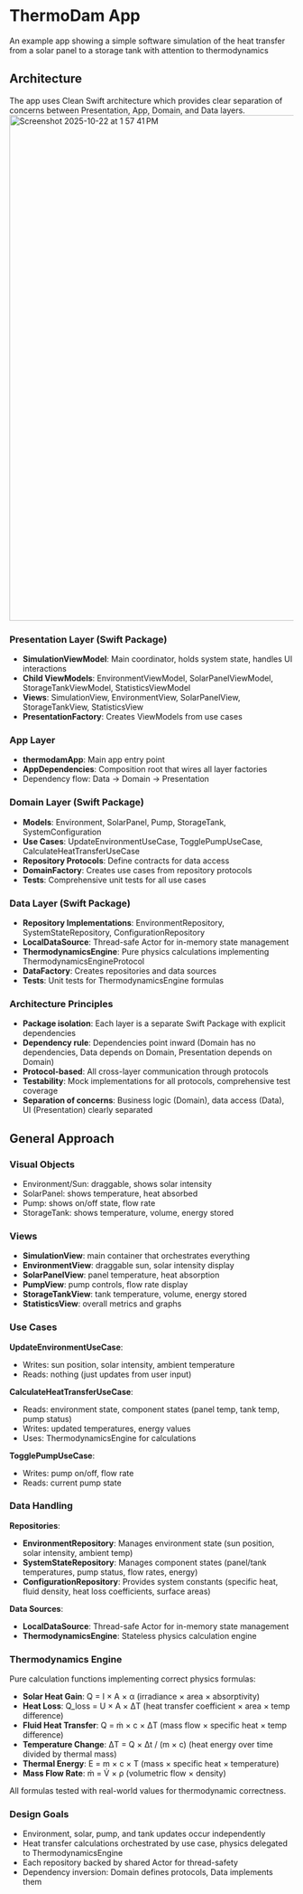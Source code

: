 # ThermoDam App

An example app showing a simple software simulation of the heat transfer from a solar panel to a storage tank with attention to thermodynamics

## Architecture
The app uses Clean Swift architecture which provides clear separation of concerns between Presentation, App, Domain, and Data layers.
<img width="1735" height="895" alt="Screenshot 2025-10-22 at 1 57 41 PM" src="https://github.com/user-attachments/assets/db50a6ba-a3ab-496d-bb9d-4ccfa5d033bb" />

### Presentation Layer (Swift Package)
- **SimulationViewModel**: Main coordinator, holds system state, handles UI interactions
- **Child ViewModels**: EnvironmentViewModel, SolarPanelViewModel, StorageTankViewModel, StatisticsViewModel
- **Views**: SimulationView, EnvironmentView, SolarPanelView, StorageTankView, StatisticsView
- **PresentationFactory**: Creates ViewModels from use cases

### App Layer
- **thermodamApp**: Main app entry point
- **AppDependencies**: Composition root that wires all layer factories
- Dependency flow: Data → Domain → Presentation

### Domain Layer (Swift Package)
- **Models**: Environment, SolarPanel, Pump, StorageTank, SystemConfiguration
- **Use Cases**: UpdateEnvironmentUseCase, TogglePumpUseCase, CalculateHeatTransferUseCase
- **Repository Protocols**: Define contracts for data access
- **DomainFactory**: Creates use cases from repository protocols
- **Tests**: Comprehensive unit tests for all use cases

### Data Layer (Swift Package)
- **Repository Implementations**: EnvironmentRepository, SystemStateRepository, ConfigurationRepository
- **LocalDataSource**: Thread-safe Actor for in-memory state management
- **ThermodynamicsEngine**: Pure physics calculations implementing ThermodynamicsEngineProtocol
- **DataFactory**: Creates repositories and data sources
- **Tests**: Unit tests for ThermodynamicsEngine formulas

### Architecture Principles
- **Package isolation**: Each layer is a separate Swift Package with explicit dependencies
- **Dependency rule**: Dependencies point inward (Domain has no dependencies, Data depends on Domain, Presentation depends on Domain)
- **Protocol-based**: All cross-layer communication through protocols
- **Testability**: Mock implementations for all protocols, comprehensive test coverage
- **Separation of concerns**: Business logic (Domain), data access (Data), UI (Presentation) clearly separated

## General Approach

### Visual Objects
- Environment/Sun: draggable, shows solar intensity
- SolarPanel: shows temperature, heat absorbed
- Pump: shows on/off state, flow rate
- StorageTank: shows temperature, volume, energy stored

### Views
- **SimulationView**: main container that orchestrates everything
- **EnvironmentView**: draggable sun, solar intensity display
- **SolarPanelView**: panel temperature, heat absorption
- **PumpView**: pump controls, flow rate display
- **StorageTankView**: tank temperature, volume, energy stored
- **StatisticsView**: overall metrics and graphs

### Use Cases
**UpdateEnvironmentUseCase**:
- Writes: sun position, solar intensity, ambient temperature
- Reads: nothing (just updates from user input)

**CalculateHeatTransferUseCase**:
- Reads: environment state, component states (panel temp, tank temp, pump status)
- Writes: updated temperatures, energy values
- Uses: ThermodynamicsEngine for calculations

**TogglePumpUseCase**:
- Writes: pump on/off, flow rate
- Reads: current pump state

### Data Handling
**Repositories**:
- **EnvironmentRepository**: Manages environment state (sun position, solar intensity, ambient temp)
- **SystemStateRepository**: Manages component states (panel/tank temperatures, pump status, flow rates, energy)
- **ConfigurationRepository**: Provides system constants (specific heat, fluid density, heat loss coefficients, surface areas)

**Data Sources**:
- **LocalDataSource**: Thread-safe Actor for in-memory state management
- **ThermodynamicsEngine**: Stateless physics calculation engine

### Thermodynamics Engine
Pure calculation functions implementing correct physics formulas:
- **Solar Heat Gain**: Q = I × A × α (irradiance × area × absorptivity)
- **Heat Loss**: Q_loss = U × A × ΔT (heat transfer coefficient × area × temp difference)
- **Fluid Heat Transfer**: Q = ṁ × c × ΔT (mass flow × specific heat × temp difference)
- **Temperature Change**: ΔT = Q × Δt / (m × c) (heat energy over time divided by thermal mass)
- **Thermal Energy**: E = m × c × T (mass × specific heat × temperature)
- **Mass Flow Rate**: ṁ = V̇ × ρ (volumetric flow × density)

All formulas tested with real-world values for thermodynamic correctness.

### Design Goals
- Environment, solar, pump, and tank updates occur independently
- Heat transfer calculations orchestrated by use case, physics delegated to ThermodynamicsEngine
- Each repository backed by shared Actor for thread-safety
- Dependency inversion: Domain defines protocols, Data implements them


